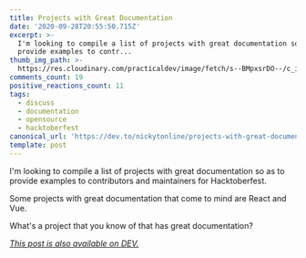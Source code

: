 ```yaml
---
title: Projects with Great Documentation
date: '2020-09-28T20:55:50.715Z'
excerpt: >-
  I'm looking to compile a list of projects with great documentation so as to
  provide examples to contr...
thumb_img_path: >-
  https://res.cloudinary.com/practicaldev/image/fetch/s--BMpxsrDO--/c_imagga_scale,f_auto,fl_progressive,h_420,q_auto,w_1000/https://dev-to-uploads.s3.amazonaws.com/i/zhsbjgazf8xf49p2wsvv.png
comments_count: 19
positive_reactions_count: 11
tags:
  - discuss
  - documentation
  - opensource
  - hacktoberfest
canonical_url: 'https://dev.to/nickytonline/projects-with-great-documentation-352h'
template: post
---
```

I'm looking to compile a list of projects with great documentation so as to provide examples to contributors and maintainers for Hacktoberfest.

Some projects with great documentation that come to mind are React and Vue.

What's a project that you know of that has great documentation?



*[This post is also available on DEV.](https://dev.to/nickytonline/projects-with-great-documentation-352h)*


<script>
const parent = document.getElementsByTagName('head')[0];
const script = document.createElement('script');
script.type = 'text/javascript';
script.src = 'https://cdnjs.cloudflare.com/ajax/libs/iframe-resizer/4.1.1/iframeResizer.min.js';
script.charset = 'utf-8';
script.onload = function() {
    window.iFrameResize({}, '.liquidTag');
};
parent.appendChild(script);
</script>    
